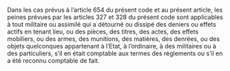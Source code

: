 Dans les cas prévus à l’article 654 du présent code et au présent article, les peines prévues par les articles 327 et 328 du présent code sont applicables à tout militaire ou assimilé qui a détourné ou dissipé des deniers ou effets actifs en tenant lieu, ou des pièces, des titres, des actes, des effets mobiliers, ou des armes, des munitions, des matières, des denrées, ou des objets quelconques appartenant à l’Etat, à l’ordinaire, à des militaires ou à des particuliers, s’il en était comptable aux termes des règlements ou s’il en a été reconnu comptable de fait.